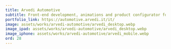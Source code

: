 ```yaml
---
title: Arvedi Automotive
subtitle: Front-end development, animations and product configurator for Gamm System.
portfolio_link: https://automotive.arvedi.it/it/
image: assets/works/arvedi-automotive/arvedi_desktop.webp
image_ipad: assets/works/arvedi-automotive/arvedi_desktop.webp
image_iphone: assets/works/arvedi-automotive/arvedi_mobile.webp
ord: 28
---
```


